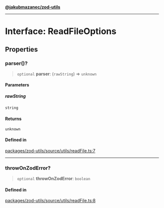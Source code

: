 [**@jakubmazanec/zod-utils**](../README.md)

---

# Interface: ReadFileOptions

## Properties

### parser()?

> `optional` **parser**: (`rawString`) => `unknown`

#### Parameters

##### rawString

`string`

#### Returns

`unknown`

#### Defined in

[packages/zod-utils/source/utils/readFile.ts:7](https://github.com/jakubmazanec/tools/blob/4bb343d3736e4f9f11a014de3241c6054262151e/packages/zod-utils/source/utils/readFile.ts#L7)

---

### throwOnZodError?

> `optional` **throwOnZodError**: `boolean`

#### Defined in

[packages/zod-utils/source/utils/readFile.ts:8](https://github.com/jakubmazanec/tools/blob/4bb343d3736e4f9f11a014de3241c6054262151e/packages/zod-utils/source/utils/readFile.ts#L8)
